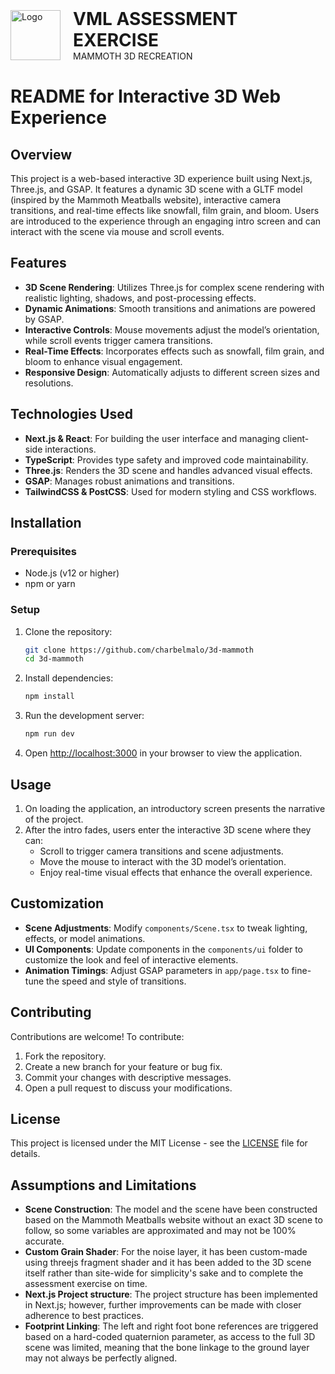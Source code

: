 <div style="display: flex; align-items: center; margin-bottom: 20px;">
  <img src="logo.png" alt="Logo" style="width: 80px; height: auto; margin-right: 20px;">
  <div>
    <h1 style="margin: 0;">VML ASSESSMENT EXERCISE</h1>
    <p style="margin: 0;">MAMMOTH 3D RECREATION</p>
  </div>
</div>

# README for Interactive 3D Web Experience

## Overview

This project is a web-based interactive 3D experience built using Next.js, Three.js, and GSAP. It features a dynamic 3D scene with a GLTF model (inspired by the Mammoth Meatballs website), interactive camera transitions, and real-time effects like snowfall, film grain, and bloom. Users are introduced to the experience through an engaging intro screen and can interact with the scene via mouse and scroll events.

## Features

- **3D Scene Rendering**: Utilizes Three.js for complex scene rendering with realistic lighting, shadows, and post-processing effects.
- **Dynamic Animations**: Smooth transitions and animations are powered by GSAP.
- **Interactive Controls**: Mouse movements adjust the model’s orientation, while scroll events trigger camera transitions.
- **Real-Time Effects**: Incorporates effects such as snowfall, film grain, and bloom to enhance visual engagement.
- **Responsive Design**: Automatically adjusts to different screen sizes and resolutions.

## Technologies Used

- **Next.js & React**: For building the user interface and managing client-side interactions.
- **TypeScript**: Provides type safety and improved code maintainability.
- **Three.js**: Renders the 3D scene and handles advanced visual effects.
- **GSAP**: Manages robust animations and transitions.
- **TailwindCSS & PostCSS**: Used for modern styling and CSS workflows.

## Installation

### Prerequisites

- Node.js (v12 or higher)
- npm or yarn

### Setup

1. Clone the repository:
   ```bash
   git clone https://github.com/charbelmalo/3d-mammoth
   cd 3d-mammoth
   ```

2. Install dependencies:
   ```bash
   npm install
   ```

3. Run the development server:
   ```bash
   npm run dev
   ```

4. Open [http://localhost:3000](http://localhost:3000) in your browser to view the application.

## Usage

1. On loading the application, an introductory screen presents the narrative of the project.
2. After the intro fades, users enter the interactive 3D scene where they can:
   - Scroll to trigger camera transitions and scene adjustments.
   - Move the mouse to interact with the 3D model’s orientation.
   - Enjoy real-time visual effects that enhance the overall experience.

## Customization

- **Scene Adjustments**: Modify `components/Scene.tsx` to tweak lighting, effects, or model animations.
- **UI Components**: Update components in the `components/ui` folder to customize the look and feel of interactive elements.
- **Animation Timings**: Adjust GSAP parameters in `app/page.tsx` to fine-tune the speed and style of transitions.

## Contributing

Contributions are welcome! To contribute:
1. Fork the repository.
2. Create a new branch for your feature or bug fix.
3. Commit your changes with descriptive messages.
4. Open a pull request to discuss your modifications.

## License

This project is licensed under the MIT License - see the [LICENSE](LICENSE) file for details.

## Assumptions and Limitations

- **Scene Construction**: The model and the scene have been constructed based on the Mammoth Meatballs website without an exact 3D scene to follow, so some variables are approximated and may not be 100% accurate.
- **Custom Grain Shader**: For the noise layer, it has been custom-made using threejs fragment shader and it has been added to the 3D scene itself rather than site-wide for simplicity's sake and to complete the assessment exercise on time.
- **Next.js Project structure**: The project structure has been implemented in Next.js; however, further improvements can be made with closer adherence to best practices.
- **Footprint Linking**: The left and right foot bone references are triggered based on a hard-coded quaternion parameter, as access to the full 3D scene was limited, meaning that the bone linkage to the ground layer may not always be perfectly aligned.

